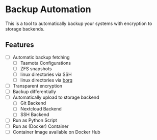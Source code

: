 # Backup Automation
This is a tool to automatically backup your systems with encryption to storage backends.

## Features

- [ ] Automatic backup fetching
    - [ ] Tasmota Configurations
    - [ ] ZFS snapshots
    - [ ] linux directories via SSH
    - [ ] linux directories via [borg](https://www.borgbackup.org/)
- [ ] Transparent encryption
- [ ] Backup differentially
- [ ] Automatically upload to storage backend
    - [ ] Git Backend
    - [ ] Nextcloud Backend
    - [ ] SSH Backend
- [ ] Run as Python Script
- [ ] Run as (Docker) Container
- [ ] Container Image available on Docker Hub

